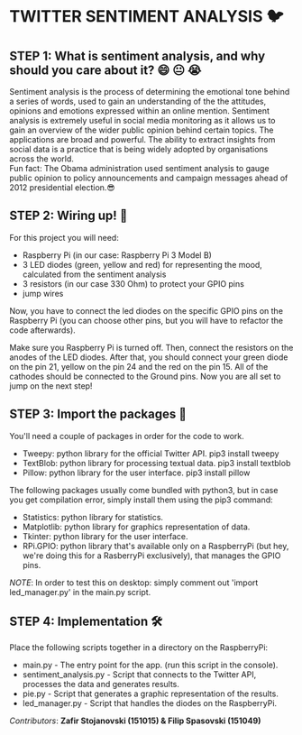 TWITTER SENTIMENT ANALYSIS 🐦
===

STEP 1: What is sentiment analysis, and why should you care about it? 😄 😐 😭
---	
  Sentiment analysis is the process of determining the emotional tone behind a series of words, used to gain an understanding of the the attitudes, opinions and emotions expressed within an online mention.
	Sentiment analysis is extremely useful in social media monitoring as it allows us to gain an overview of the wider public opinion behind certain topics. The applications are broad and powerful. The ability to extract insights from social data is a practice that is being widely adopted by organisations across the world.  
Fun fact: 
The Obama administration used sentiment analysis to gauge public opinion to policy announcements and campaign messages ahead of 2012 presidential election.😎

STEP 2: Wiring up! 🔌
---
For this project you will need:
* Raspberry Pi (in our case: Raspberry Pi 3 Model B)
* 3 LED diodes (green, yellow and red) for representing the mood, calculated from the sentiment analysis
* 3 resistors (in our case 330 Ohm) to protect your GPIO pins
* jump wires

Now, you have to connect the led diodes on the specific GPIO pins on the Raspberry Pi (you can choose other pins, but you will have to refactor the code afterwards).

Make sure you Raspberry Pi is turned off. Then, connect the resistors on the anodes of the LED diodes. After that, you should connect your green diode on the pin 21, yellow on the pin 24 and the red on the pin 15. All of the cathodes should be connected to the Ground pins. Now you are all set to jump on the next step!

STEP 3: Import the packages 🚚
---
You'll need a couple of packages in order for the code to work.
* Tweepy: python library for the official Twitter API.
	pip3 install tweepy
* TextBlob: python library for processing textual data.
	pip3 install textblob
* Pillow: python library for the user interface.
	pip3 install pillow

The following packages usually come bundled with python3, but in case you get compilation error, simply install them using the pip3 command:
* Statistics: python library for statistics.
* Matplotlib: python library for graphics representation of data.
* Tkinter: python library for the user interface.
* RPi.GPIO: python library that's available only on a RaspberryPi (but hey, we're doing this for a RasberryPi exclusively), that manages the GPIO pins.

*NOTE*: In order to test this on desktop: simply comment out 'import led_manager.py' in the main.py script.

STEP 4: Implementation 🛠
---
Place the following scripts together in a directory on the RaspberryPi:

* main.py - The entry point for the app. (run this script in the console).
* sentiment_analysis.py - Script that connects to the Twitter API, processes the data and generates results.
* pie.py - Script that generates a graphic representation of the results.
* led_manager.py - Script that handles the diodes on the RaspberryPi.

*Contributors*: **Zafir Stojanovski (151015) & Filip Spasovski (151049)**
